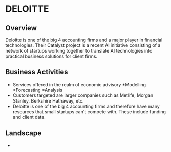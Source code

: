# DELOITTE

## Overview
Deloitte is one of the big 4 accounting firms and a major player in financial technologies.
Their Catalyst project is a recent AI initiative consisting of a network of startups working together to translate AI technologies into practical business solutions for client firms.

## Business Activities
* Services offered in the realm of economic advisory
  *Modelling
  *Forecasting
  *Analysis
* Customers targeted are larger companies such as Metlife, Morgan Stanley, Berkshire Hathaway, etc.
* Deloitte is one of the big 4 accounting firms and therefore have many resources that small startups can't compete with. These include funding and client data.

## Landscape
* 

